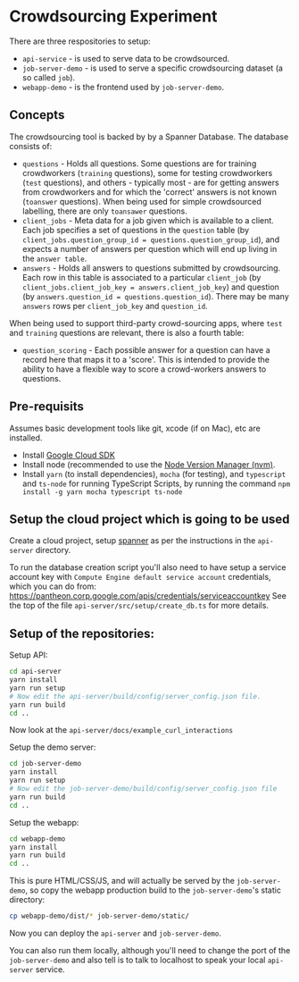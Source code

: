 # Crowdsourcing Experiment

There are three respositories to setup:

* `api-service` - is used to serve data to be crowdsourced.
* `job-server-demo` - is used to serve a specific crowdsourcing dataset (a so called `job`).
* `webapp-demo` - is the frontend used by `job-server-demo`.

## Concepts

The crowdsourcing tool is backed by by a Spanner Database. The database consists
of:

* `questions` - Holds all questions. Some questions are for training crowdworkers (`training` questions), some for testing crowdworkers (`test` questions), and others - typically most - are for getting answers from crowdworkers and for which the 'correct' answers is not known (`toanswer` questions). When being used for simple crowdsourced labelling, there are only `toansawer` questions.
* `client_jobs` - Meta data for a job given which is available to a client. Each job specifies a set of questions in the `question` table (by `client_jobs.question_group_id = questions.question_group_id`), and expects a number of answers per question which will end up living in the `answer table`.
* `answers` - Holds all answers to questions submitted by crowdsourcing. Each row in this table is associated to a particular `client_job` (by `client_jobs.client_job_key = answers.client_job_key`) and question (by `answers.question_id = questions.question_id`). There may be many `answers` rows per `client_job_key` and `question_id`.

When being used to support third-party crowd-sourcing apps, where `test` and `training` questions are relevant, there is also a fourth table:

* `question_scoring` - Each possible answer for a question can have a record here that maps it to a 'score'. This is intended to provide the ability to have a flexible way to score a crowd-workers answers to questions.


## Pre-requisits

Assumes basic development tools like git, xcode (if on Mac), etc are installed.

* Install [Google Cloud SDK](https://cloud.google.com/sdk/)
* Install node (recommended to use the [Node Version Manager (nvm)](https://github.com/creationix/nvm/blob/master/README.md#installation).
* Install `yarn` (to install dependencies), `mocha` (for testing), and `typescript` and `ts-node` for running TypeScript Scripts, by running the command `npm install -g yarn mocha typescript ts-node`


## Setup the cloud project which is going to be used

Create a cloud project, setup
[spanner](https://pantheon.corp.google.com/spanner/instances/crowdsource/databases)
as per the instructions in the `api-server` directory.

To run the database creation script you'll also need to have setup a service
account key with `Compute Engine default service account` credentials, which
you can do from:
https://pantheon.corp.google.com/apis/credentials/serviceaccountkey
See the top of the file `api-server/src/setup/create_db.ts` for more details.



## Setup of the repositories:

Setup API:

```bash
cd api-server
yarn install
yarn run setup
# Now edit the api-server/build/config/server_config.json file.
yarn run build
cd ..
```

Now look at the `api-server/docs/example_curl_interactions`


Setup the demo server:

```bash
cd job-server-demo
yarn install
yarn run setup
# Now edit the job-server-demo/build/config/server_config.json file
yarn run build
cd ..
```


Setup the webapp:

```bash
cd webapp-demo
yarn install
yarn run build
cd ..
```

This is pure HTML/CSS/JS, and will actually be served by the
`job-server-demo`, so copy the webapp production build to the
`job-server-demo`'s static directory:

```bash
cp webapp-demo/dist/* job-server-demo/static/
```

Now you can deploy the `api-server` and `job-server-demo`.

You can also run them locally, although you'll need to change the port of
the `job-server-demo` and also tell is to talk to localhost to speak your
local `api-server` service.
